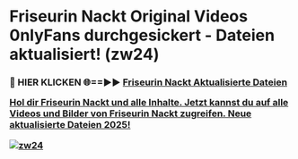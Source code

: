 # Friseurin Nackt Original Videos 0nlyFans durchgesickert - Dateien aktualisiert! (zw24)

<h3>🔴 HIER KLICKEN 🌐==►► <a href="https://tinyurl.com/h6vf6nb8" rel="nofollow">Friseurin Nackt Aktualisierte Dateien

Hol dir Friseurin Nackt und alle Inhalte. Jetzt kannst du auf alle Videos und Bilder von Friseurin Nackt zugreifen. Neue aktualisierte Dateien 2025!

[![zw24](https://i.imgur.com/sD4kR3V.gif)](https://tinyurl.com/h6vf6nb8)
